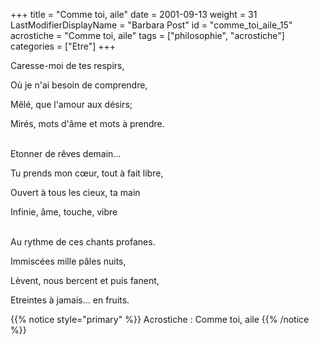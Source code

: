 +++
title = "Comme toi, aile"
date = 2001-09-13
weight = 31
LastModifierDisplayName = "Barbara Post"
id = "comme_toi_aile_15"
acrostiche = "Comme toi, aile"
tags = ["philosophie", "acrostiche"]
categories = ["Etre"]
+++

Caresse-moi de tes respirs,

Où je n'ai besoin de comprendre,

Mêlé, que l'amour aux désirs;

Mirés, mots d'âme et mots à prendre.

 \
Etonner de rêves demain...

Tu prends mon cœur, tout à fait libre,

Ouvert à tous les cieux, ta main

Infinie, âme, touche, vibre

 \
Au rythme de ces chants profanes.

Immiscées mille pâles nuits,

Lèvent, nous bercent et puis fanent,

Etreintes à jamais... en fruits.

{{% notice style="primary" %}}
Acrostiche : Comme toi, aile
{{% /notice %}}
